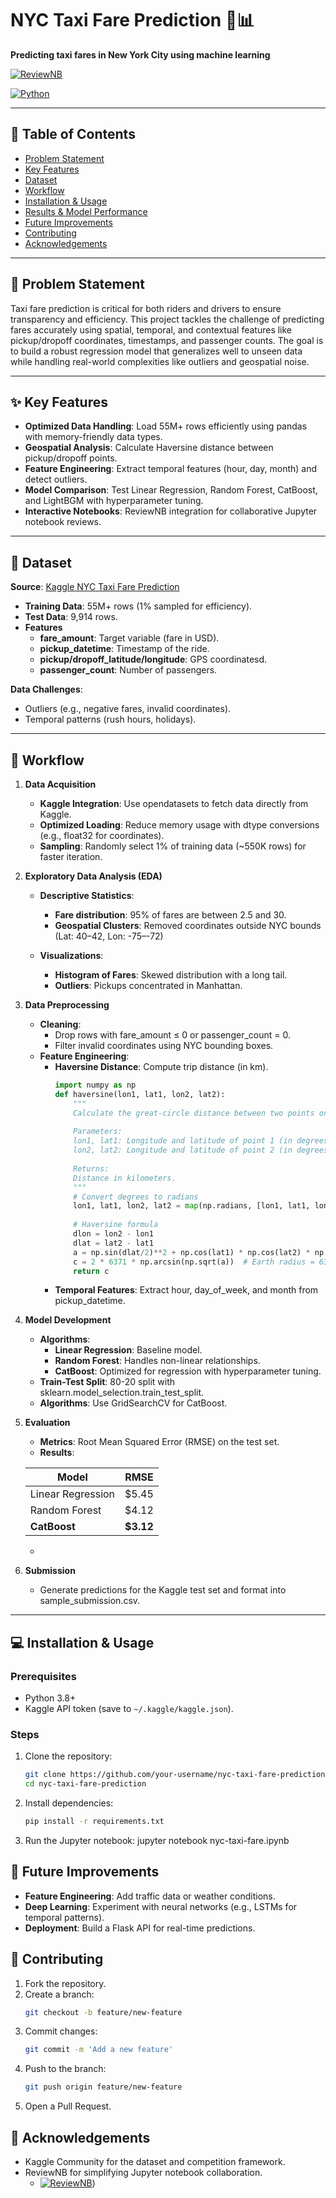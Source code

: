 # NYC Taxi Fare Prediction 🚕📊  
**Predicting taxi fares in New York City using machine learning**  

[![ReviewNB](https://img.shields.io/badge/ReviewNB-Interactive_Code_Review-00A98F?style=for-the-badge&logo=jupyter)](https://app.reviewnb.com/AsmitMalviya/NYC-Taxi-Fare-Prediction/blob/master/nyc-taxi-fare.ipynb/file) 

[![Python](https://img.shields.io/badge/Python-3.8%2B-blue?logo=python)](https://www.python.org/)  

---

## 📌 Table of Contents  
- [Problem Statement](#-problem-statement)  
- [Key Features](#-key-features)  
- [Dataset](#-dataset)  
- [Workflow](#-workflow)  
- [Installation & Usage](#-installation--usage)  
- [Results & Model Performance](#-results--model-performance)  
- [Future Improvements](#-future-improvements)  
- [Contributing](#-contributing)  
- [Acknowledgements](#-acknowledgements)  

---

## 🎯 Problem Statement  
Taxi fare prediction is critical for both riders and drivers to ensure transparency and efficiency. This project tackles the challenge of predicting fares accurately using spatial, temporal, and contextual features like pickup/dropoff coordinates, timestamps, and passenger counts. The goal is to build a robust regression model that generalizes well to unseen data while handling real-world complexities like outliers and geospatial noise.

---

## ✨ Key Features  
- **Optimized Data Handling**: Load 55M+ rows efficiently using pandas with memory-friendly data types.  
- **Geospatial Analysis**: Calculate Haversine distance between pickup/dropoff points.
- **Feature Engineering**: Extract temporal features (hour, day, month) and detect outliers.  
- **Model Comparison**: Test Linear Regression, Random Forest, CatBoost, and LightBGM with hyperparameter tuning.  
- **Interactive Notebooks**: ReviewNB integration for collaborative Jupyter notebook reviews.

---

## 📂 Dataset  
**Source**: [Kaggle NYC Taxi Fare Prediction](https://www.kaggle.com/c/new-york-city-taxi-fare-prediction)  
- **Training Data**: 55M+ rows (1% sampled for efficiency).  
- **Test Data**: 9,914 rows.
- **Features**
  - **fare_amount**: Target variable (fare in USD).
  - **pickup_datetime**: Timestamp of the ride.
  - **pickup/dropoff_latitude/longitude**: GPS coordinatesd.
  - **passenger_count**: Number of passengers.    
  

**Data Challenges**:  
- Outliers (e.g., negative fares, invalid coordinates).  
- Temporal patterns (rush hours, holidays).  

---

## 🔄 Workflow  
1. **Data Acquisition**
   - **Kaggle Integration**: Use opendatasets to fetch data directly from Kaggle.
   - **Optimized Loading**: Reduce memory usage with dtype conversions (e.g., float32 for coordinates).
   - **Sampling**: Randomly select 1% of training data (~550K rows) for faster iteration.   
2. **Exploratory Data Analysis (EDA)**
   - **Descriptive Statistics**:
     - **Fare distribution**: 95% of fares are between 2.5 and 30.
     - **Geospatial Clusters**: Removed coordinates outside NYC bounds (Lat: 40–42, Lon: -75–-72)
    
   - **Visualizations**:
     - **Histogram of Fares**: Skewed distribution with a long tail.
     - **Outliers**: Pickups concentrated in Manhattan.
3. **Data Preprocessing**
   - **Cleaning**:
     - Drop rows with fare_amount ≤ 0 or passenger_count = 0.
     - Filter invalid coordinates using NYC bounding boxes.
   - **Feature Engineering**:
     - **Haversine Distance**: Compute trip distance (in km).
       ```python
       import numpy as np
       def haversine(lon1, lat1, lon2, lat2):
           """
           Calculate the great-circle distance between two points on Earth.
           
           Parameters:
           lon1, lat1: Longitude and latitude of point 1 (in degrees).
           lon2, lat2: Longitude and latitude of point 2 (in degrees).
           
           Returns:
           Distance in kilometers.
           """
           # Convert degrees to radians
           lon1, lat1, lon2, lat2 = map(np.radians, [lon1, lat1, lon2, lat2])
           
           # Haversine formula
           dlon = lon2 - lon1
           dlat = lat2 - lat1
           a = np.sin(dlat/2)**2 + np.cos(lat1) * np.cos(lat2) * np.sin(dlon/2)**2
           c = 2 * 6371 * np.arcsin(np.sqrt(a))  # Earth radius = 6371 km
           return c
     - **Temporal Features**: Extract hour, day_of_week, and month from pickup_datetime.
4. **Model Development**
     - **Algorithms**:   
       - **Linear Regression**: Baseline model.
       - **Random Forest**: Handles non-linear relationships.
       - **CatBoost**: Optimized for regression with hyperparameter tuning.
     - **Train-Test Split**: 80-20 split with sklearn.model_selection.train_test_split.
     - **Algorithms**: Use GridSearchCV for CatBoost.
5. **Evaluation**
   - **Metrics**: Root Mean Squared Error (RMSE) on the test set.
   - **Results**:
     
    | Model               | RMSE   |
    |---------------------|--------|
    | Linear Regression   | $5.45  |
    | Random Forest       | $4.12  |
    | **CatBoost**        | **$3.12** |  
   -
6. **Submission**
     - Generate predictions for the Kaggle test set and format into sample_submission.csv.

---

## 💻 Installation & Usage  
### Prerequisites  
- Python 3.8+  
- Kaggle API token (save to `~/.kaggle/kaggle.json`).  

### Steps  
1. Clone the repository:  
   ```bash
   git clone https://github.com/your-username/nyc-taxi-fare-prediction.git
   cd nyc-taxi-fare-prediction
2. Install dependencies:  
   ```bash
   pip install -r requirements.txt
3. Run the Jupyter notebook:
   jupyter notebook nyc-taxi-fare.ipynb

## 🚀 Future Improvements 
- **Feature Engineering**: Add traffic data or weather conditions. 
- **Deep Learning**: Experiment with neural networks (e.g., LSTMs for temporal patterns).
- **Deployment**: Build a Flask API for real-time predictions.

## 🤝 Contributing 
1. Fork the repository.
2. Create a branch:
   ```bash
   git checkout -b feature/new-feature
3. Commit changes:
   ```bash
   git commit -m 'Add a new feature'
4. Push to the branch:
   ```bash
   git push origin feature/new-feature
5. Open a Pull Request.      
   
## 🙏 Acknowledgements
- Kaggle Community for the dataset and competition framework.
- ReviewNB for simplifying Jupyter notebook collaboration.
  - [![ReviewNB](https://img.shields.io/badge/ReviewNB-Interactive_Code_Review-00A98F?style=for-the-badge&logo=jupyter)](https://app.reviewnb.com/AsmitMalviya/NYC-Taxi-Fare-Prediction/blob/master/nyc-taxi-fare.ipynb/file ))    

